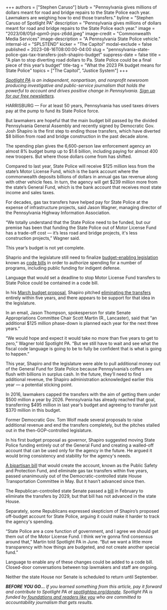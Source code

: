 +++
authors = ["Stephen Caruso"]
blurb = "Pennsylvania gives millions of dollars meant for road and bridge repairs to the State Police each year. Lawmakers are weighing how to end those transfers."
byline = "Stephen Caruso of Spotlight PA"
description = "Pennsylvania gives millions of dollars meant for road and bridge repairs to the State Police each year."
image = "2023/08/01jd-qpm0-jnps-z6dd.jpeg"
image-credit = "Commonwealth Media Services"
image-description = "A Pennsylvania State Police vehicle."
internal-id = "SPLSTEND"
kicker = "The Capitol"
modal-exclude = false
published = 2023-08-16T08:00:00-04:00
slug = "pennsylvania-state-police-gas-tax-transfers-josh-shapiro-budget"
suppress-date = false
title = "A plan to stop diverting road dollars to Pa. State Police could be a final piece of this year’s budget"
title-tag = "What the 2023 PA budget means for State Police"
topics = ["The Capitol", "Justice System"]
+++

<a href="https://www.spotlightpa.org/"><em>Spotlight PA</em></a><em> is an independent, nonpartisan, and nonprofit newsroom producing investigative and public-service journalism that holds the powerful to account and drives positive change in Pennsylvania. </em><a href="https://www.spotlightpa.org/newsletters"><em>Sign up for our free newsletters</em></a><em>.</em>

HARRISBURG — For at least 50 years, Pennsylvania has used taxes drivers pay at the pump to fund its State Police force.

But lawmakers are hopeful that the main budget bill passed by the divided Pennsylvania General Assembly and recently signed by Democratic Gov. Josh Shapiro is the first step to ending those transfers, which have diverted $8 billion from road and bridge construction in the past decade alone.

The spending plan gives the 6,600-person law enforcement agency an almost 8% budget bump up to $1.6 billion, including paying for almost 400 new troopers. But where those dollars come from has shifted.

<script src="https://www.spotlightpa.org/embed.js" async></script><div data-spl-embed-version="1" data-spl-src="https://www.spotlightpa.org/embeds/newsletter/"></div>

Compared to last year, State Police will receive $125 million less from the state’s Motor License Fund, which is the bank account where the commonwealth deposits billions of dollars in annual gas tax revenue along with other vehicle fees. In turn, the agency will get $239 million more from the state’s General Fund, which is the bank account that receives most state income and sales taxes.

For decades, gas tax transfers have helped pay for State Police at the expense of infrastructure projects, said Jason Wagner, managing director of the Pennsylvania Highway Information Association.

“We totally understand that the State Police need to be funded, but our premise has been that funding the State Police out of Motor License Fund has a trade-off cost — it’s less road and bridge projects, it&#39;s less construction projects,” Wagner said.

This year’s budget is not yet complete.

Shaprio and the legislature still need to finalize <a href="https://www.spotlightpa.org/news/2023/08/pennsylvania-budget-legislature-josh-shapiro-kim-ward-education-voucher-funding/">budget-enabling legislation</a> known as <a href="https://web.archive.org/20190621135237/https://www.penncapital-star.com/government-politics/cracking-the-code-these-budget-bills-are-where-the-deals-get-made/">code bills</a> in order to authorize spending for a number of programs, including public funding for indigent defense.

Language that would set a deadline to stop Motor License Fund transfers to State Police could be contained in a code bill.

In his <a href="https://www.spotlightpa.org/news/2023/03/governor-shapiro-budget-education-spending-conservative/">March budget proposal</a>, Shapiro pitched <a href="https://www.spotlightpa.org/news/2023/04/pa-josh-shapiro-budget-state-police-transportation/">eliminating the transfers</a> entirely within five years, and there appears to be support for that idea in the legislature.

In an email, Jason Thompson, spokesperson for state Senate Appropriations Committee Chair Scott Martin (R., Lancaster), said that “an additional $125 million phase-down is planned each year for the next three years.”

“We would hope and expect it would take no more than five years to get to zero,” Wagner told Spotlight PA. “But we still have to wait and see what the fiscal code language is going to be to fully be confident that is what is going to happen.”

This year, Shapiro and the legislature were able to pull additional money out of the General Fund for State Police because Pennsylvania’s coffers are flush with billions in surplus cash. In the future, they’ll need to find additional revenue, the Shapiro administration acknowledged earlier this year — a potential sticking point.

In 2016, lawmakers capped the transfers with the aim of getting them under $500 million a year by 2026. Pennsylvania has already reached that goal, transferring $495 million in last year’s budget and agreeing to transfer just $370 million in this budget.

Former Democratic Gov. Tom Wolf made several proposals to raise additional revenue and end the transfers completely, but the pitches stalled out in the then-GOP-controlled legislature.

In his first budget proposal as governor, Shapiro suggested moving State Police funding entirely out of the General Fund and creating a walled-off account that can be used only for the agency in the future. He argued it would bring consistency and stability for the agency&#39;s needs.

<a href="https://web.archive.org/20230522185008/https://www.legis.state.pa.us/cfdocs/billinfo/billinfo.cfm?syear=2023&amp;sind=0&amp;body=H&amp;type=B&amp;bn=1162">A bipartisan bill</a> that would create the account, known as the Public Safety and Protection Fund, and eliminate gas tax transfers within five years, passed unanimously out of the Democratic-controlled state House Transportation Committee in May. But it hasn’t advanced since then.

The Republican-controlled state Senate passed a <a href="https://web.archive.org/20230110003800/https://www.legis.state.pa.us/cfdocs/billinfo/billinfo.cfm?syear=2023&amp;sind=0&amp;body=S&amp;type=B&amp;bn=121">bill</a> in February to eliminate the transfers by 2029, but that bill has not advanced in the state House.

<script src="https://www.spotlightpa.org/embed.js" async></script><div data-spl-embed-version="1" data-spl-src="https://www.spotlightpa.org/embeds/donate/"></div>

Separately, some Republicans expressed skepticism of Shapiro’s proposed off-budget account for State Police, arguing it could make it harder to track the agency&#39;s spending.

“State Police are a core function of government, and I agree we should get them out of the Motor License Fund. I think we&#39;re gonna find consensus around that,” Martin told Spotlight PA in June. “But we want a little more transparency with how things are budgeted, and not create another special fund.”

Language to enable any of these changes could be added to a code bill. Closed-door conversations between top lawmakers and staff are ongoing.

Neither the state House nor Senate is scheduled to return until September.

<strong><em>BEFORE YOU GO…</em></strong><em> If you learned something from this article, pay it forward and contribute to Spotlight PA at </em><a href="https://www.spotlightpa.org/donate"><em>spotlightpa.org/donate</em></a><em>. Spotlight PA is funded by</em><a href="https://www.spotlightpa.org/support"><em> foundations and readers like you</em></a><em> who are committed to accountability journalism that gets results.</em>
